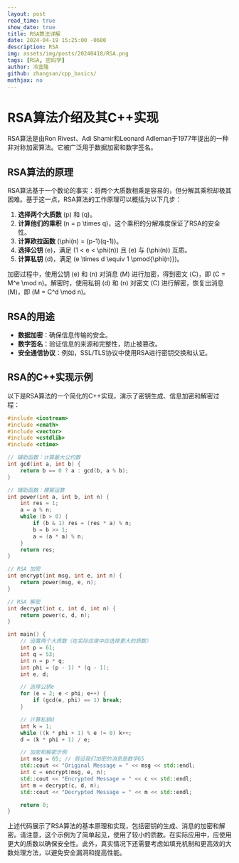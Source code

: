 ```yaml
---
layout: post
read_time: true
show_date: true
title: RSA算法详解
date: 2024-04-19 15:25:00 -0600
description: RSA
img: assets/img/posts/20240418/RSA.png
tags: [RSA, 密码学]
author: 冷宜隆
github: zhangsan/cpp_basics/
mathjax: no
---
```

# RSA算法介绍及其C++实现

RSA算法是由Ron Rivest、Adi Shamir和Leonard Adleman于1977年提出的一种非对称加密算法。它被广泛用于数据加密和数字签名。

## RSA算法的原理

RSA算法基于一个数论的事实：将两个大质数相乘是容易的，但分解其乘积却极其困难。基于这一点，RSA算法的工作原理可以概括为以下几步：

1. **选择两个大质数** \(p\) 和 \(q\)。
2. **计算他们的乘积** \(n = p \times q\)，这个乘积的分解难度保证了RSA的安全性。
3. **计算欧拉函数** \(\phi(n) = (p-1)(q-1)\)。
4. **选择公钥** \(e\)，满足 \(1 < e < \phi(n)\) 且 \(e\) 与 \(\phi(n)\) 互质。
5. **计算私钥** \(d\)，满足 \(e \times d \equiv 1 \pmod{\phi(n)}\)。

加密过程中，使用公钥 \(e\) 和 \(n\) 对消息 \(M\) 进行加密，得到密文 \(C\)，即 \(C = M^e \mod n\)。解密时，使用私钥 \(d\) 和 \(n\) 对密文 \(C\) 进行解密，恢复出消息 \(M\)，即 \(M = C^d \mod n\)。

## RSA的用途

- **数据加密**：确保信息传输的安全。
- **数字签名**：验证信息的来源和完整性，防止被篡改。
- **安全通信协议**：例如，SSL/TLS协议中使用RSA进行密钥交换和认证。

## RSA的C++实现示例

以下是RSA算法的一个简化的C++实现，演示了密钥生成、信息加密和解密过程：

```cpp
#include <iostream>
#include <cmath>
#include <vector>
#include <cstdlib>
#include <ctime>

// 辅助函数：计算最大公约数
int gcd(int a, int b) {
    return b == 0 ? a : gcd(b, a % b);
}

// 辅助函数：模幂运算
int power(int a, int b, int n) {
    int res = 1;
    a = a % n;
    while (b > 0) {
        if (b & 1) res = (res * a) % n;
        b = b >> 1;
        a = (a * a) % n;
    }
    return res;
}

// RSA 加密
int encrypt(int msg, int e, int n) {
    return power(msg, e, n);
}

// RSA 解密
int decrypt(int c, int d, int n) {
    return power(c, d, n);
}

int main() {
    // 设置两个大质数（在实际应用中应选择更大的质数）
    int p = 61;
    int q = 53;
    int n = p * q;
    int phi = (p - 1) * (q - 1);
    int e, d;

    // 选择公钥e
    for (e = 2; e < phi; e++) {
        if (gcd(e, phi) == 1) break;
    }

    // 计算私钥d
    int k = 1;
    while ((k * phi + 1) % e != 0) k++;
    d = (k * phi + 1) / e;

    // 加密和解密示例
    int msg = 65; // 假设我们加密的消息是数字65
    std::cout << "Original Message = " << msg << std::endl;
    int c = encrypt(msg, e, n);
    std::cout << "Encrypted Message = " << c << std::endl;
    int m = decrypt(c, d, n);
    std::cout << "Decrypted Message = " << m << std::endl;

    return 0;
}
```
上述代码展示了RSA算法的基本原理和实现，包括密钥的生成、消息的加密和解密。请注意，这个示例为了简单起见，使用了较小的质数。在实际应用中，应使用更大的质数以确保安全性。此外，真实情况下还需要考虑如填充机制和更高效的大数处理方法，以避免安全漏洞和提高性能。

